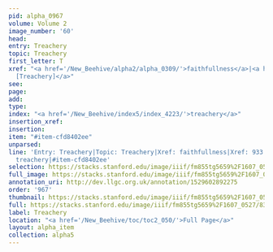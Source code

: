 ```yaml
---
pid: alpha_0967
volume: Volume 2
image_number: '60'
head: 
entry: Treachery
topic: Treachery
first_letter: T
xref: "<a href='/New_Beehive/alpha2/alpha_0309/'>faithfullness</a>|<a href='/New_Beehive/toc/toc2_174/'>933
  [Treachery]</a>"
see: 
page: 
add: 
type: 
index: "<a href='/New_Beehive/index5/index_4223/'>treachery</a>"
insertion_xref: 
insertion: 
item: "#item-cfd8402ee"
unparsed: 
line: 'Entry: Treachery|Topic: Treachery|Xref: faithfullness|Xref: 933 [Treachery]|Index:
  treachery|#item-cfd8402ee'
selection: https://stacks.stanford.edu/image/iiif/fm855tg5659%2F1607_0527/831,2101,2940,465/full/0/default.jpg
full_image: https://stacks.stanford.edu/image/iiif/fm855tg5659%2F1607_0527/full/full/0/default.jpg
annotation_uri: http://dev.llgc.org.uk/annotation/1529602892275
order: '967'
thumbnail: https://stacks.stanford.edu/image/iiif/fm855tg5659%2F1607_0527/831,2101,600,180/250,/0/default.jpg
full: https://stacks.stanford.edu/image/iiif/fm855tg5659%2F1607_0527/831,2101,2940,465/full/0/default.jpg
label: Treachery
location: "<a href='/New_Beehive/toc/toc2_050/'>Full Page</a>"
layout: alpha_item
collection: alpha5
---
```

